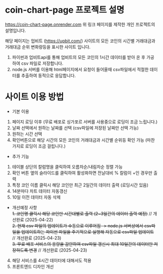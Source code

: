 # coin-chart-page 프로젝트 설명

https://coin-chart-page.onrender.com
위 링크 페이지를 제작한 개인 프로젝트의 설명입니다.

해당 페이지는 업비트 (https://upbit.com/) 사이트의 모든 코인의 시간별 거래대금과 거래대금 순위 변화량등을 표시한 사이트 입니다.

1. 파이썬과 업비트api를 통해 업비트의 모든 코인의 1시간 데이터를 받아 온 후 가공하여 csv 파일로 저장합니다.
2. node.js 서버를 이용해 html페이지에서 요청이 들어올때 csv파일에서 적절한 데이터를 추출하여 동적으로 응답합니다.


# 사이트 이용 방법

- 기본 이용
1. 페이지 로딩 이후 (무료 배포로 싱가포르 서버를 사용중으로 로딩이 조금 느립니다.)
2. 날짜 선택에서 원하는 날짜를 선택 (csv파일에 저장된 날짜만 선택 가능)
3. 원하는 시간 선택
4. 확인버튼으로 해당 시간의 모든 코인의 거래대금과 시간별 순위등 확인 가능 (마찬가지로 로딩이 조금 걸립니다.)

- 추가 기능
1. 테이블 상단의 칼럼명을 클릭하여 오름차순/내림차순 정렬 가능
2. 확인 버튼 옆의 슬라이드를 클릭하여 활성화하면 전날대비 % 칼럼이 +인 경우만 출력
3. 특정 코인 이름 클릭시 해당 코인만 최근 2일간의 데이터 출력 (로딩시간 있음)
4. 14분마다 차트 데이터 자동갱신
5. 10일 이전 데이터 자동 삭제

- 개선예정 사항
</br>~~1. 코인명 클릭시 해당 코인만 시간대별로 출력 (2~3일간의 데이터 출력 예정)~~  // 개선완료 (2025-04-22)
</br>~~2. 현재 csv 파일의 업데이트가 수동으로 이루어짐 -> node.js 서버상에서 csv파일을 업데이트하는 파이썬 파일을 주기적으로 실행해 자동으로 csv파일 업데이트~~  // 개선완료 (2025-04-23)
</br>~~3. 무료 배포 서비스의 용량을 감안하여 csv파일 갱신시 최대 10일간의 데이터만 저장하도록 변경~~  // 개선완료 (2025-04-23)
4. 해당 서비스를 4시간 데이터에 대해서도 적용
5. 프론트엔드 디자인 개선
